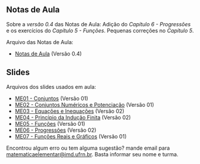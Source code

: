 ## Notas de Aula

Sobre a *versão 0.4* das Notas de Aula: Adição do *Capítulo 6 - Progressões* e os exercícios do *Capítulo 5 - Funções*. Pequenas correções no *Capítulo 5*.

Arquivo das Notas de Aula:
- [Notas de Aula](./notas-de-aula-v0.4.pdf) (Versão 0.4)


## Slides

Arquivos dos slides usados em aula:
- [ME01 - Conjuntos](./ME01%20-%20Conjuntos.pdf) (Versão 01)
- [ME02 - Conjuntos Numéricos e Potenciação](./ME02%20-%20Conjuntos%20Numéricos%20e%20Potenciação.pdf) (Versão 01)
- [ME03 - Equações e Inequações](./ME03%20-%20Equações%20e%20Inequações.pdf) (Versão 02)
- [ME04 - Princípio da Indução Finita](./ME04%20-%20Princípio%20da%20Indução%20Finita.pdf) (Versão 02)
- [ME05 - Funções](./ME05%20-%20Funções.pdf) (Versão 01)
- [ME06 - Progressões](./ME06%20-%20Progressões.pdf) (Versão 02)
- [ME07 - Funções Reais e Gráficos](./ME07%20-%20Funções%20Reais%20e%20Gráficos.pdf) (Versão 01)


Encontrou algum erro ou tem alguma sugestão? mande email para [matematicaelementar@imd.ufrn.br](mailto:matematicaelementar@imd.ufrn.br). Basta informar seu nome e turma.
